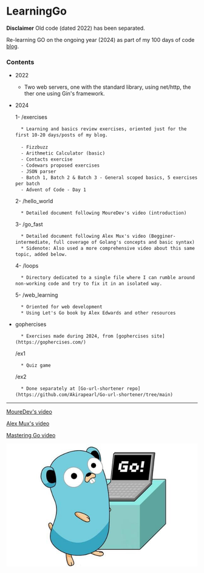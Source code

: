 # LearningGo

__Disclaimer__
Old code (dated 2022) has been separated.

Re-learning GO on the ongoing year (2024) as part of my 100 days of code [blog](https://akirapearl.github.io/jekyll_blog/).

### Contents

- 2022
	* Two web servers, one with the standard library, using net/http, the ther one using Gin's framework.

- 2024

	1- /exercises

		* Learning and basics review exercises, oriented just for the first 10-20 days/posts of my blog.

		- Fizzbuzz
		- Arithmetic Calculator (basic)
		- Contacts exercise 
		- Codewars proposed exercises
		- JSON parser 
		- Batch 1, Batch 2 & Batch 3 - General scoped basics, 5 exercises per batch
		- Advent of Code - Day 1

	2- /hello_world

		* Detailed document following MoureDev's video (introduction)

	3- /go_fast

		* Detailed document following Alex Mux's video (Begginer-intermediate, full coverage of Golang's concepts and basic syntax)
		* Sidenote: Also used a more comprehensive video about this same topic, added below.

	4- /loops

		* Directory dedicated to a single file where I can rumble around non-working code and try to fix it in an isolated way.

	5- /web_learning

		* Oriented for web development
		* Using Let's Go book by Alex Edwards and other resources
		

- gophercises

		* Exercises made during 2024, from [gophercises site](https://gophercises.com/)
	/ex1

		* Quiz game
	
	/ex2
	
		* Done separately at [Go-url-shortener repo](https://github.com/Akirapearl/Go-url-shortener/tree/main)

		
---
[MoureDev's video](https://youtu.be/AGiayASyp2Q?si=Yg_tUZano1KIp5ab)

[Alex Mux's video](https://www.youtube.com/watch?v=8uiZC0l4Ajw)

[Mastering Go video](https://youtu.be/N2GWXuj_IWg?si=mo29_4GzFgUfi-IF)

![Golang logo](https://github.com/Akirapearl/LearningGo/blob/main/Golang.png)
